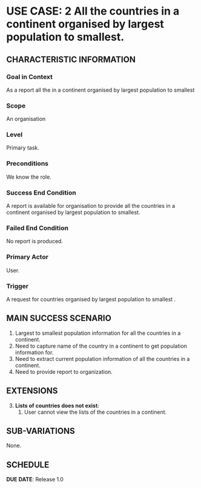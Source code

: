 # USE CASE: 2 All the countries in a continent organised by largest population to smallest.

## CHARACTERISTIC INFORMATION

### Goal in Context

As a report all the  in a continent organised by largest population to smallest

### Scope

An organisation

### Level

Primary task.

### Preconditions

We know the role.

### Success End Condition

A report is available for organisation to provide all the countries in a continent organised by largest population to smallest.

### Failed End Condition

No report is produced.

### Primary Actor

User.

### Trigger

A request for countries organised by largest population to smallest .

## MAIN SUCCESS SCENARIO

1. Largest to smallest population information for all the countries in a continent.
2. Need to capture name of the country in a continent to get population information for.
3. Need to extract current population information of all the countries in a continent.
4. Need to  provide report to organization.

## EXTENSIONS

3. **Lists of countries does not exist**:
    1. User cannot view the lists of the countries in a continent.

## SUB-VARIATIONS

None.

## SCHEDULE

**DUE DATE**: Release 1.0